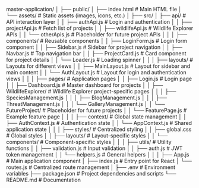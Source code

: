 master-application/
│
├── public/
│   ├── index.html             # Main HTML file
│   └── assets/                # Static assets (images, icons, etc.)
│
├── src/
│   ├── api/                   # API interaction layer
│   │   ├── authApi.js         # Login and authentication
│   │   ├── projectApi.js      # Fetch list of projects
│   │   ├── wildlifeApi.js     # Wildlife Explorer APIs
│   │   └── otherApis.js       # Placeholder for future project APIs
│   │
│   ├── components/            # Reusable components
│   │   ├── LoginForm.js       # Login form component
│   │   ├── Sidebar.js         # Sidebar for project navigation
│   │   ├── Navbar.js          # Top navigation bar
│   │   ├── ProjectCard.js     # Card component for project details
│   │   └── Loader.js          # Loading spinner
│   │
│   ├── layouts/               # Layouts for different views
│   │   ├── MainLayout.js      # Layout for sidebar and main content
│   │   └── AuthLayout.js      # Layout for login and authentication views
│   │
│   ├── pages/                 # Application pages
│   │   ├── Login.js           # Login page
│   │   ├── Dashboard.js       # Master dashboard for projects
│   │   ├── WildlifeExplorer/  # Wildlife Explorer project-specific pages
│   │   │   ├── SpeciesManagement.js
│   │   │   ├── BlogManagement.js
│   │   │   ├── ThreatManagement.js
│   │   │   └── GalleryManagement.js
│   │   └── FutureProject/     # Placeholder for future projects
│   │       └── FeaturePage.js # Example feature page
│   │
│   ├── context/               # Global state management
│   │   ├── AuthContext.js     # Authentication state
│   │   └── AppContext.js      # Shared application state
│   │
│   ├── styles/                # Centralized styling
│   │   ├── global.css         # Global styles
│   │   ├── layouts/           # Layout-specific styles
│   │   └── components/        # Component-specific styles
│   │
│   ├── utils/                 # Utility functions
│   │   ├── validation.js      # Input validation
│   │   ├── auth.js            # JWT token management
│   │   └── helpers.js         # General helpers
│   │
│   ├── App.js                 # Main application component
│   ├── index.js               # Entry point for React
│   └── routes.js              # Centralized route management
│
├── .env                       # Environment variables
├── package.json               # Project dependencies and scripts
└── README.md                  # Documentation
